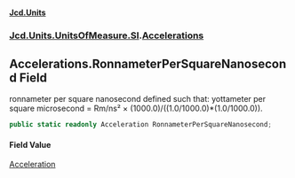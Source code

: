 #### [Jcd.Units](index.md 'index')
### [Jcd.Units.UnitsOfMeasure.SI](Jcd.Units.UnitsOfMeasure.SI.md 'Jcd.Units.UnitsOfMeasure.SI').[Accelerations](Accelerations.md 'Jcd.Units.UnitsOfMeasure.SI.Accelerations')

## Accelerations.RonnameterPerSquareNanosecond Field

ronnameter per square nanosecond defined such that: yottameter per square microsecond = Rm/ns² × (1000.0)/((1.0/1000.0)*(1.0/1000.0)).

```csharp
public static readonly Acceleration RonnameterPerSquareNanosecond;
```

#### Field Value
[Acceleration](Acceleration.md 'Jcd.Units.UnitTypes.Acceleration')